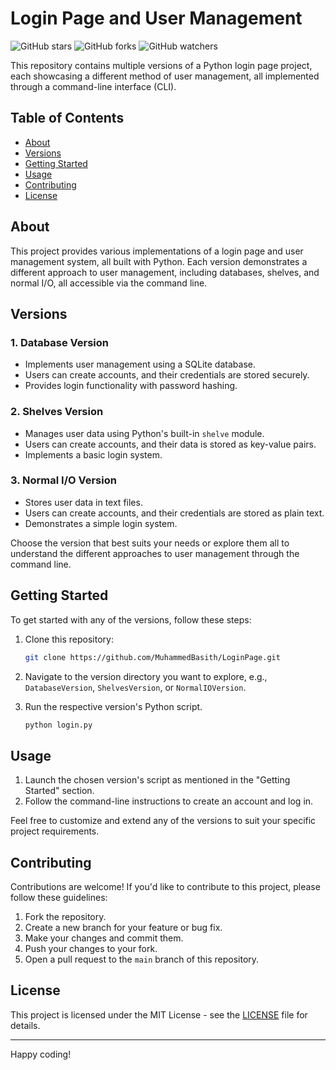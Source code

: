 # Login Page and User Management

![GitHub stars](https://img.shields.io/github/stars/MuhammedBasith/LoginPage?style=social)
![GitHub forks](https://img.shields.io/github/forks/MuhammedBasith/LoginPage?style=social)
![GitHub watchers](https://img.shields.io/github/watchers/MuhammedBasith/LoginPage?style=social)

This repository contains multiple versions of a Python login page project, each showcasing a different method of user management, all implemented through a command-line interface (CLI).

## Table of Contents

- [About](#about)
- [Versions](#versions)
- [Getting Started](#getting-started)
- [Usage](#usage)
- [Contributing](#contributing)
- [License](#license)

## About

This project provides various implementations of a login page and user management system, all built with Python. Each version demonstrates a different approach to user management, including databases, shelves, and normal I/O, all accessible via the command line.

## Versions

### 1. Database Version

- Implements user management using a SQLite database.
- Users can create accounts, and their credentials are stored securely.
- Provides login functionality with password hashing.

### 2. Shelves Version

- Manages user data using Python's built-in `shelve` module.
- Users can create accounts, and their data is stored as key-value pairs.
- Implements a basic login system.

### 3. Normal I/O Version

- Stores user data in text files.
- Users can create accounts, and their credentials are stored as plain text.
- Demonstrates a simple login system.

Choose the version that best suits your needs or explore them all to understand the different approaches to user management through the command line.

## Getting Started

To get started with any of the versions, follow these steps:

1. Clone this repository:

   ```sh
   git clone https://github.com/MuhammedBasith/LoginPage.git
   ```

2. Navigate to the version directory you want to explore, e.g., `DatabaseVersion`, `ShelvesVersion`, or `NormalIOVersion`.

3. Run the respective version's Python script.

   ```sh
   python login.py
   ```

## Usage

1. Launch the chosen version's script as mentioned in the "Getting Started" section.
2. Follow the command-line instructions to create an account and log in.

Feel free to customize and extend any of the versions to suit your specific project requirements.

## Contributing

Contributions are welcome! If you'd like to contribute to this project, please follow these guidelines:

1. Fork the repository.
2. Create a new branch for your feature or bug fix.
3. Make your changes and commit them.
4. Push your changes to your fork.
5. Open a pull request to the `main` branch of this repository.

## License

This project is licensed under the MIT License - see the [LICENSE](LICENSE) file for details.

---

Happy coding!
